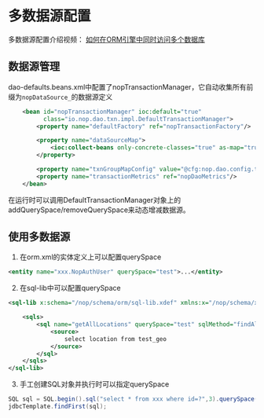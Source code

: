 # 多数据源配置

多数据源配置介绍视频： [如何在ORM引擎中同时访问多个数据库](https://www.bilibili.com/video/BV1aX4y1Y7Xx/)

## 数据源管理

dao-defaults.beans.xml中配置了nopTransactionManager，它自动收集所有前缀为`nopDataSource_`的数据源定义

```xml
    <bean id="nopTransactionManager" ioc:default="true"
          class="io.nop.dao.txn.impl.DefaultTransactionManager">
        <property name="defaultFactory" ref="nopTransactionFactory"/>

        <property name="dataSourceMap">
            <ioc:collect-beans only-concrete-classes="true" as-map="true" name-prefix="nopDataSource_"/>
        </property>

        <property name="txnGroupMapConfig" value="@cfg:nop.dao.config.txn-group-map|"/>
        <property name="transactionMetrics" ref="nopDaoMetrics"/>
    </bean>
```

在运行时可以调用DefaultTransactionManager对象上的addQuerySpace/removeQuerySpace来动态增减数据源。

## 使用多数据源

1. 在orm.xml的实体定义上可以配置querySpace

```xml
<entity name="xxx.NopAuthUser" querySpace="test">...</entity>
```

2. 在sql-lib中可以配置querySpace

```xml
<sql-lib x:schema="/nop/schema/orm/sql-lib.xdef" xmlns:x="/nop/schema/xdsl.xdef">

    <sqls>
        <sql name="getAllLocations" querySpace="test" sqlMethod="findAll">
            <source>
                select location from test_geo
            </source>
        </sql>
    </sqls>
</sql-lib>
```

3. 手工创建SQL对象并执行时可以指定querySpace

```java
SQL sql = SQL.begin().sql("select * from xxx where id=?",3).querySpace("test").end();
jdbcTemplate.findFirst(sql);
```
